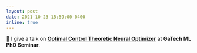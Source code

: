 ```yaml
---
layout: post
date: 2021-10-23 15:59:00-0400
inline: true
---
```


:mega: I give a talk on <strong>[Optimal Control Theoretic Neural Optimizer](https://sites.google.com/view/ml-phd-student-seminar/fall-2021-seminars?authuser=0)</strong> at <strong>GaTech ML PhD Seminar</strong>.
